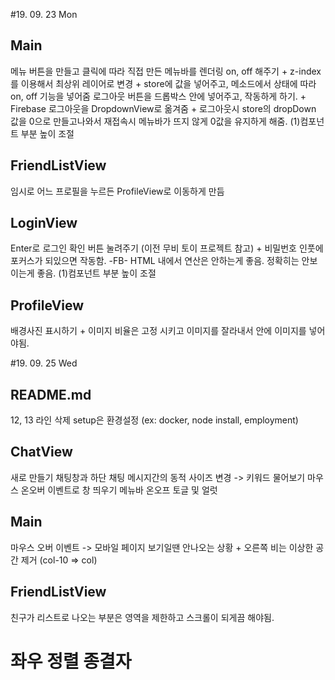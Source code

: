#19. 09. 23 Mon

## Main
  메뉴 버튼을 만들고 클릭에 따라 직접 만든 메뉴바를 렌더링 on, off 해주기
    + z-index를 이용해서 최상위 레이어로 변경
    + store에 값을 넣어주고, 메소드에서 상태에 따라 on, off 기능을 넣어줌
  로그아웃 버튼을 드롭박스 안에 넣어주고, 작동하게 하기.
    + Firebase 로그아웃을 DropdownView로 옮겨줌
    + 로그아웃시 store의 dropDown 값을 0으로 만들고나와서 재접속시 메뉴바가 뜨지 않게 0값을 유지하게 해줌.
  (1)컴포넌트 부분 높이 조절

## FriendListView
  임시로 어느 프로필을 누르든 ProfileView로 이동하게 만듬

## LoginView
  Enter로 로그인 확인 버튼 눌려주기 (이전 무비 토이 프로젝트 참고)
    + 비밀번호 인풋에 포커스가 되있으면 작동함.
  -FB-
    HTML 내에서 연산은 안하는게 좋음. 정확히는 안보이는게 좋음.
  (1)컴포넌트 부분 높이 조절

## ProfileView
  배경사진 표시하기
    + 이미지 비율은 고정 시키고 이미지를 잘라내서 안에 이미지를 넣어야됨.

#19. 09. 25 Wed
## README.md
  12, 13 라인 삭제
  setup은 환경설정 (ex: docker, node install, employment)

## ChatView
  새로 만들기
  채팅창과 하단 채팅 메시지간의 동적 사이즈 변경 -> 키워드 물어보기
  마우스 온오버 이벤트로 창 띄우기
  메뉴바
  온오프 토글 및 얼럿

## Main
  마우스 오버 이벤트 -> 모바일 페이지 보기일땐 안나오는 상황
    + 오른쪽 비는 이상한 공간 제거 (col-10 => col)

## FriendListView
  친구가 리스트로 나오는 부분은 영역을 제한하고 스크롤이 되게끔 해야됨.

# 좌우 정렬 종결자 #
  
  